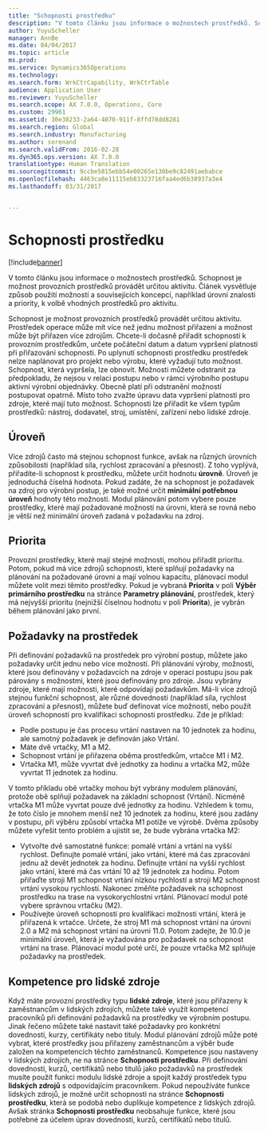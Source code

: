```yaml
---
title: "Schopnosti prostředku"
description: "V tomto článku jsou informace o možnostech prostředků. Schopnost je možnost provozních prostředků provádět určitou aktivitu. Článek vysvětluje způsob použití možností a souvisejících koncepcí, například úrovní znalosti a priority, k volbě vhodných prostředků pro aktivitu."
author: YuyuScheller
manager: AnnBe
ms.date: 04/04/2017
ms.topic: article
ms.prod: 
ms.service: Dynamics365Operations
ms.technology: 
ms.search.form: WrkCtrCapability, WrkCtrTable
audience: Application User
ms.reviewer: YuyuScheller
ms.search.scope: AX 7.0.0, Operations, Core
ms.custom: 29961
ms.assetid: 30e38233-2a64-4070-911f-8ffd78dd8281
ms.search.region: Global
ms.search.industry: Manufacturing
ms.author: sorenand
ms.search.validFrom: 2016-02-28
ms.dyn365.ops.version: AX 7.0.0
translationtype: Human Translation
ms.sourcegitcommit: 9ccbe5815ebb54e00265e130be9c82491aebabce
ms.openlocfilehash: 4463ca8e11115eb83323716faa4ed6b38937a3e4
ms.lasthandoff: 03/31/2017


---
```


# <a name="resource-capabilities"></a>Schopnosti prostředku

[!include[banner](../includes/banner.md)]


V tomto článku jsou informace o možnostech prostředků. Schopnost je možnost provozních prostředků provádět určitou aktivitu. Článek vysvětluje způsob použití možností a souvisejících koncepcí, například úrovní znalosti a priority, k volbě vhodných prostředků pro aktivitu.

Schopnost je možnost provozních prostředků provádět určitou aktivitu. Prostředek operace může mít více než jednu možnost přiřazení a možnost může být přiřazen více zdrojům. Chcete-li dočasně přiřadit schopnosti k provozním prostředkům, určete počáteční datum a datum vypršení platnosti při přiřazování schopnosti. Po uplynutí schopnosti prostředku prostředek nelze naplánovat pro projekt nebo výrobu, které vyžadují tuto možnost. Schopnost, která vypršela, lze obnovit. Možnosti můžete odstranit za předpokladu, že nejsou v relaci postupu nebo v rámci výrobního postupu aktivní výrobní objednávky. Obecně platí při odstranění možností postupovat opatrně. Místo toho zvažte úpravu data vypršení platnosti pro zdroje, které mají tuto možnost. Schopnosti lze přiřadit ke všem typům prostředků: nástroj, dodavatel, stroj, umístění, zařízení nebo lidské zdroje.

## <a name="level"></a>Úroveň
Více zdrojů často má stejnou schopnost funkce, avšak na různých úrovních způsobilosti (například síla, rychlost zpracování a přesnost). Z toho vyplývá, přiřadíte-li schopnost k prostředku, můžete určit hodnotu **úrovně**. Úroveň je jednoduchá číselná hodnota. Pokud zadáte, že na schopnost je požadavek na zdroj pro výrobní postup, je také možné určit **minimální potřebnou úroveň** hodnoty této možnosti. Modul plánování potom vybere pouze prostředky, které mají požadované možnosti na úrovni, která se rovná nebo je větší než minimální úroveň zadaná v požadavku na zdroj.

## <a name="priority"></a>Priorita
Provozní prostředky, které mají stejné možnosti, mohou přiřadit prioritu. Potom, pokud má více zdrojů schopnosti, které splňují požadavky na plánování na požadované úrovni a mají volnou kapacitu, plánovací modul můžete volit mezi těmito prostředky. Pokud je vybraná **Priorita** v poli **Výběr primárního prostředku** na stránce **Parametry plánování**, prostředek, který má nejvyšší prioritu (nejnižší číselnou hodnotu v poli **Priorita**), je vybrán během plánování jako první.

## <a name="resource-requirements"></a>Požadavky na prostředek
Při definování požadavků na prostředek pro výrobní postup, můžete jako požadavky určit jednu nebo více možností. Při plánování výroby, možnosti, které jsou definovány v požadavcích na zdroje v operaci postupu jsou pak párovány s možnostmi, které jsou definovány pro zdroje. Jsou vybrány zdroje, které mají možnosti, které odpovídají požadavkům. Má-li více zdrojů stejnou funkční schopnost, ale různé dovednosti (například síla, rychlost zpracování a přesnost), můžete buď definovat více možností, nebo použít úroveň schopností pro kvalifikaci schopnosti prostředku. Zde je příklad:

-   Podle postupu je čas procesu vrtání nastaven na 10 jednotek za hodinu, ale samotný požadavek je definován jako Vrtání.
-   Máte dvě vrtačky, M1 a M2.
-   Schopnost vrtání je přiřazena oběma prostředkům, vrtačce M1 i M2.
-   Vrtačka M1, může vyvrtat dvě jednotky za hodinu a vrtačka M2, může vyvrtat 11 jednotek za hodinu.

V tomto příkladu obě vrtačky mohou být vybrány modulem plánování, protože obě splňují požadavek na základní schopnost (Vrtání). Nicméně vrtačka M1 může vyvrtat pouze dvě jednotky za hodinu. Vzhledem k tomu, že toto číslo je mnohem menší než 10 jednotek za hodinu, které jsou zadány v postupu, při výběru způsobí vrtačka M1 potíže ve výrobě. Dvěma způsoby můžete vyřešit tento problém a ujistit se, že bude vybrána vrtačka M2:

-   Vytvořte dvě samostatné funkce: pomalé vrtání a vrtání na vyšší rychlost. Definujte pomalé vrtání, jako vrtání, které má čas zpracování jednu až devět jednotek za hodinu. Definujte vrtání na vyšší rychlost jako vrtání, které má čas vrtání 10 až 19 jednotek za hodinu. Potom přiřaďte stroji M1 schopnost vrtání nízkou rychlostí a stroji M2 schopnost vrtání vysokou rychlostí. Nakonec změňte požadavek na schopnost prostředku na trase na vysokorychlostní vrtání. Plánovací modul poté vybere správnou vrtačku (M2).
-   Používejte úroveň schopností pro kvalifikaci možnosti vrtání, která je přiřazená k vrtačce. Určete, že stroj M1 má schopnost vrtání na úrovni 2.0 a M2 má schopnost vrtání na úrovni 11.0. Potom zadejte, že 10.0 je minimální úroveň, která je vyžadována pro požadavek na schopnost vrtání na trase. Plánovací modul poté určí, že pouze vrtačka M2 splňuje požadavky na prostředek.

## <a name="competencies-for-human-resources"></a>Kompetence pro lidské zdroje
Když máte provozní prostředky typu **lidské zdroje**, které jsou přiřazeny k zaměstnancům v lidských zdrojích, můžete také využít kompetencí pracovníků při definování požadavků na prostředky ve výrobním postupu. Jinak řečeno můžete také nastavit také požadavky pro konkrétní dovednosti, kurzy, certifikáty nebo tituly. Modul plánování zdrojů může poté vybrat, které prostředky jsou přiřazeny zaměstnancům a výběr bude založen na kompetencích těchto zaměstnanců. Kompetence jsou nastaveny v lidských zdrojích, ne na stránce **Schopnosti prostředku**. Při definování dovedností, kurzů, certifikátů nebo titulů jako požadavků na prostředek musíte použít funkci modulu lidské zdroje a spojit každý prostředek typu **lidských zdrojů** s odpovídajícím pracovníkem. Pokud nepoužíváte funkce lidských zdrojů, je možné určit schopnosti na stránce **Schopnosti prostředku**, která se podobá nebo duplikuje kompetence z lidských zdrojů. Avšak stránka **Schopnosti prostředku** neobsahuje funkce, které jsou potřebné za účelem úprav dovedností, kurzů, certifikátů nebo titulů.




